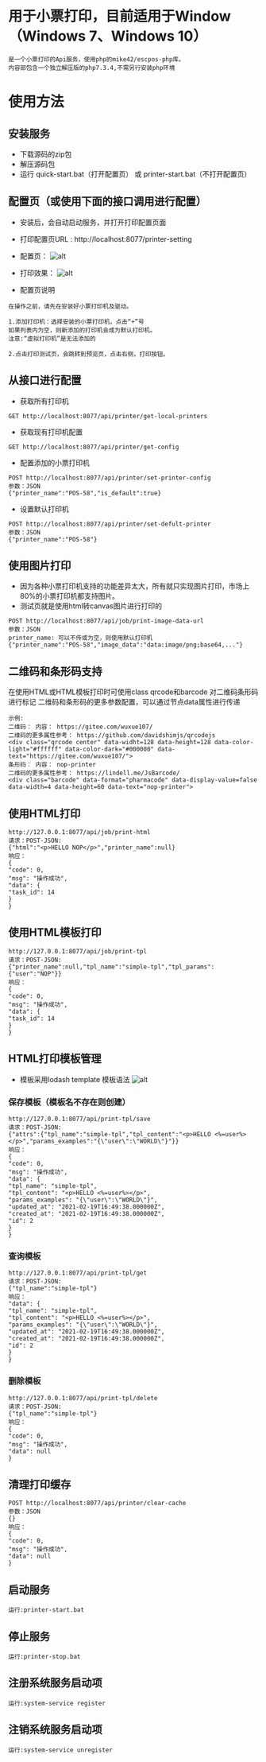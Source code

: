 # 用于小票打印，目前适用于Window（Windows 7、Windows 10）
    是一个小票打印的Api服务，使用php的mike42/escpos-php库。
    内容部包含一个独立解压版的php7.3.4,不需另行安装php环境

# 使用方法

## 安装服务
- 下载源码的zip包
- 解压源码包
- 运行 quick-start.bat（打开配置页） 或 printer-start.bat（不打开配置页）

## 配置页（或使用下面的接口调用进行配置）
- 安装后，会自动启动服务，并打开打印配置页面
- 打印配置页URL : http://localhost:8077/printer-setting
- 配置页：
![alt](./printer-setting.png)
- 打印效果：
![alt](./printer-test.jpg)

- 配置页说明
```
在操作之前，请先在安装好小票打印机及驱动。

1.添加打印机：选择安装的小票打印机，点击“+”号
如果列表内为空，则新添加的打印机会成为默认打印机。
注意:“虚拟打印机”是无法添加的

2.点击打印测试页，会跳转到预览页，点击右侧，打印按钮。
```

## 从接口进行配置
- 获取所有打印机
```
GET http://localhost:8077/api/printer/get-local-printers
```
- 获取现有打印机配置
```$xslt
GET http://localhost:8077/api/printer/get-config
```

- 配置添加的小票打印机
```$xslt
POST http://localhost:8077/api/printer/set-printer-config
参数：JSON
{"printer_name":"POS-58","is_default":true}
```

- 设置默认打印机
```$xslt
POST http://localhost:8077/api/printer/set-defult-printer
参数：JSON
{"printer_name":"POS-58"}
```

## 使用图片打印

- 因为各种小票打印机支持的功能差异太大，所有就只实现图片打印，市场上80%的小票打印机都支持图片。
- 测试页就是使用html转canvas图片进行打印的

```
POST http://localhost:8077/api/job/print-image-data-url
参数：JSON
printer_name: 可以不传或为空，则使用默认打印机
{"printer_name":"POS-58","image_data":"data:image/png;base64,..."}

```
## 二维码和条形码支持
在使用HTML或HTML模板打印时可使用class qrcode和barcode 对二维码条形码进行标记
二维码和条形码的更多参数配置，可以通过节点data属性进行传递
```
示例:
二维码： 内容： https://gitee.com/wuxue107/
二维码的更多属性参考： https://github.com/davidshimjs/qrcodejs
<div class="qrcode center" data-widht=128 data-height=128 data-color-light="#ffffff" data-color-dark="#000000" data-text="https://gitee.com/wuxue107/">
条形码： 内容： nop-printer
二维码的更多属性参考： https://lindell.me/JsBarcode/
<div class="barcode" data-format="pharmacode" data-display-value=false data-width=4 data-height=60 data-text="nop-printer">

```
## 使用HTML打印
```
http://127.0.0.1:8077/api/job/print-html
请求：POST-JSON:
{"html":"<p>HELLO NOP</p>","printer_name":null}
响应：
{
"code": 0,
"msg": "操作成功",
"data": {
"task_id": 14
}
}
```


## 使用HTML模板打印
```
http://127.0.0.1:8077/api/job/print-tpl
请求：POST-JSON:
{"printer_name":null,"tpl_name":"simple-tpl","tpl_params":{"user":"NOP"}}
响应：
{
"code": 0,
"msg": "操作成功",
"data": {
"task_id": 14
}
}
```

## HTML打印模板管理 
- 模板采用lodash template 模板语法
![alt](./tpl-manager.png)

### 保存模板（模板名不存在则创建）
```
http://127.0.0.1:8077/api/print-tpl/save
请求：POST-JSON:
{"attrs":{"tpl_name":"simple-tpl","tpl_content":"<p>HELLO <%=user%></p>","params_examples":"{\"user\":\"WORLD\"}"}}
响应：
{
"code": 0,
"msg": "操作成功",
"data": {
"tpl_name": "simple-tpl",
"tpl_content": "<p>HELLO <%=user%></p>",
"params_examples": "{\"user\":\"WORLD\"}",
"updated_at": "2021-02-19T16:49:38.000000Z",
"created_at": "2021-02-19T16:49:38.000000Z",
"id": 2
}
}
```
### 查询模板
```
http://127.0.0.1:8077/api/print-tpl/get
请求：POST-JSON:
{"tpl_name":"simple-tpl"}
响应：
"data": {
"tpl_name": "simple-tpl",
"tpl_content": "<p>HELLO <%=user%></p>",
"params_examples": "{\"user\":\"WORLD\"}",
"updated_at": "2021-02-19T16:49:38.000000Z",
"created_at": "2021-02-19T16:49:38.000000Z",
"id": 2
}
}
```
### 删除模板
```
http://127.0.0.1:8077/api/print-tpl/delete
请求：POST-JSON:
{"tpl_name":"simple-tpl"}
响应：
{
"code": 0,
"msg": "操作成功",
"data": null
}
```

## 清理打印缓存
```$xslt
POST http://localhost:8077/api/printer/clear-cache
参数：JSON
{}
响应：
{
"code": 0,
"msg": "操作成功",
"data": null
}
```

## 启动服务
    运行:printer-start.bat

## 停止服务
    运行:printer-stop.bat

## 注册系统服务启动项
    运行:system-service register
    
## 注销系统服务启动项
    运行:system-service unregister


